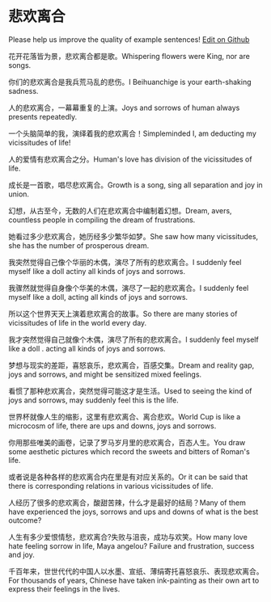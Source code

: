 # 悲欢离合

Please help us improve the quality of example sentences! [Edit on Github](https://github.com/jiyushe/jiyu-example-sentence-source/blob/main/chinese/beihuanlihe.md)

<p><span class="chinese">花开花落皆为景，悲欢离合都是歌。</span><span class="english">Whispering flowers were King, nor are songs.</span></p>

<p><span class="chinese">你们的悲欢离合是我兵荒马乱的悲伤。</span><span class="english">I Beihuanchige is your earth-shaking sadness.</span></p>

<p><span class="chinese">人的悲欢离合，一幕幕重复的上演。</span><span class="english">Joys and sorrows of human always presents repeatedly.</span></p>

<p><span class="chinese">一个头脑简单的我，演绎着我的悲欢离合！</span><span class="english">Simpleminded I, am deducting my vicissitudes of life!</span></p>

<p><span class="chinese">人的爱情有悲欢离合之分。</span><span class="english">Human's love has division of the vicissitudes of life.</span></p>

<p><span class="chinese">成长是一首歌，唱尽悲欢离合。</span><span class="english">Growth is a song, sing all separation and joy in union.</span></p>

<p><span class="chinese">幻想，从古至今，无数的人们在悲欢离合中编制着幻想。</span><span class="english">Dream, avers, countless people in compiling the dream of frustrations.</span></p>

<p><span class="chinese">她看过多少悲欢离合，她历经多少繁华如梦。</span><span class="english">She saw how many vicissitudes, she has the number of prosperous dream.</span></p>

<p><span class="chinese">我突然觉得自己像个华丽的木偶，演尽了所有的悲欢离合。</span><span class="english">I suddenly feel myself like a doll actiny all kinds of joys and sorrows.</span></p>

<p><span class="chinese">我骤然就觉得自身像个华美的木偶，演尽了一起的悲欢离合。</span><span class="english">I suddenly feel myself like a doll, acting all kinds of joys and sorrows.</span></p>

<p><span class="chinese">所以这个世界天天上演着悲欢离合的故事。</span><span class="english">So there are many stories of vicissitudes of life in the world every day.</span></p>

<p><span class="chinese">我才突然觉得自己就像个木偶，演尽了所有的悲欢离合。</span><span class="english">I suddenly feel myself like a doll . acting all kinds of joys and sorrows.</span></p>

<p><span class="chinese">梦想与现实的差距，喜怒哀乐，悲欢离合，百感交集。</span><span class="english">Dream and reality gap, joys and sorrows, and might be sensitized mixed feelings.</span></p>

<p><span class="chinese">看惯了那种悲欢离合，突然觉得可能这才是生活。</span><span class="english">Used to seeing the kind of joys and sorrows, may suddenly feel this is the life.</span></p>

<p><span class="chinese">世界杯就像人生的缩影，这里有悲欢离合、离合悲欢。</span><span class="english">World Cup is like a microcosm of life, there are ups and downs, joys and sorrows.</span></p>

<p><span class="chinese">你用那些唯美的画卷，记录了罗马岁月里的悲欢离合，百态人生。</span><span class="english">You draw some aesthetic pictures which record the sweets and bitters of Roman's life.</span></p>

<p><span class="chinese">或者说是各种各样的悲欢离合内在里是有对应关系的。</span><span class="english">Or it can be said that there is corresponding relations in various vicissitudes of life.</span></p>

<p><span class="chinese">人经历了很多的悲欢离合，酸甜苦辣，什么才是最好的结局？</span><span class="english">Many of them have experienced the joys, sorrows and ups and downs of what is the best outcome?</span></p>

<p><span class="chinese">人生有多少爱恨情愁，悲欢离合?失败与沮丧，成功与欢笑。</span><span class="english">How many love hate feeling sorrow in life, Maya angelou? Failure and frustration, success and joy.</span></p>

<p><span class="chinese">千百年来，世世代代的中国人以水墨、宣纸、薄绢寄托喜怒哀乐、表现悲欢离合。</span><span class="english">For thousands of years, Chinese have taken ink-painting as their own art to express their feelings in the lives.</span></p>

